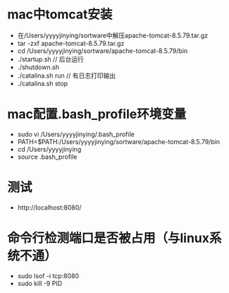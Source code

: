 # mac中tomcat安装
- 在/Users/yyyyjinying/sortware中解压apache-tomcat-8.5.79.tar.gz
- tar -zxf apache-tomcat-8.5.79.tar.gz
- cd /Users/yyyyjinying/sortware/apache-tomcat-8.5.79/bin
- ./startup.sh          // 后台运行
- ./shutdown.sh
- ./catalina.sh run     // 有日志打印输出
- ./catalina.sh stop
  
# mac配置.bash_profile环境变量
- sudo vi /Users/yyyyjinying/.bash_profile 
- PATH=$PATH:/Users/yyyyjinying/sortware/apache-tomcat-8.5.79/bin
- cd /Users/yyyyjinying
- source .bash_profile

# 测试
- http://localhost:8080/
# 命令行检测端口是否被占用（与linux系统不通）
- sudo lsof -i tcp:8080
- sudo kill -9 PID